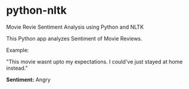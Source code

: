 # python-nltk
Movie Revie Sentiment Analysis using Python and NLTK

This Python app analyzes Sentiment of Movie Reviews.

Example:

"This movie wasnt upto my expectations. I could've just stayed at home instead."

**Sentiment:** Angry

